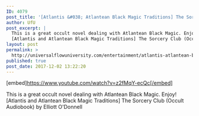 ```yaml
---
ID: 4079
post_title: '[Atlantis &#038; Atlantean Black Magic Traditions] The Sorcery Club (Occult Audiobook)'
author: UfU
post_excerpt: |
  This is a great occult novel dealing with Atlantean Black Magic. Enjoy!
  [Atlantis and Atlantean Black Magic Traditions] The Sorcery Club (Occult Audiobook) by Elliott O'Donnell
layout: post
permalink: >
  http://universalflowuniversity.com/entertainment/atlantis-atlantean-black-magic-traditions-the-sorcery-club-occult-audiobook/
published: true
post_date: 2017-12-02 13:22:20
---
```

[embed]https://www.youtube.com/watch?v=z2fMqY-ecQc[/embed]<br>
<p>This is a great occult novel dealing with Atlantean Black Magic. Enjoy!
[Atlantis and Atlantean Black Magic Traditions] The Sorcery Club (Occult Audiobook) by Elliott O'Donnell</p>